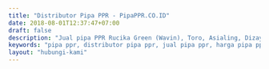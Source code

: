 ```yaml
---
title: "Distributor Pipa PPR - PipaPPR.CO.ID"
date: 2018-08-01T12:37:47+07:00
draft: false
description: "Jual pipa PPR Rucika Green (Wavin), Toro, Asialing, Dizayn, Dll. Siap kirim ke seluruh daerah di Indonesia"
keywords: "pipa ppr, distributor pipa ppr, jual pipa ppr, harga pipa ppr"
layout: "hubungi-kami"
---
```


